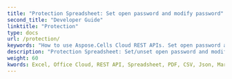 ```yaml
---
title: "Protection Spreadsheet: Set open password and modify password"
second_title: "Developer Guide"
linktitle: "Protection"
type: docs
url: /protection/
keywords: "How to use Aspose.Cells Cloud REST APIs. Set open password and modify password. Office Excel 2016,  Office Excel 2019,office Excel 365."
description: "Protection Spreadsheet: Set/unset open password and modify password."
weight: 60
kwords: Excel, Office Cloud, REST API, Spreadsheet, PDF, CSV, Json, Markdown, Developer Guide
---
```


